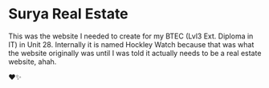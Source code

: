 # Surya Real Estate

This was the website I needed to create for my BTEC (Lvl3 Ext. Diploma in IT) in Unit 28. Internally it is named Hockley Watch because that was what the website originally was until I was told it actually needs to be a real estate website, ahah.

❤️✨
